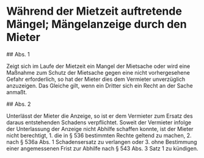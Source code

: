 # Während der Mietzeit auftretende Mängel; Mängelanzeige durch den Mieter



\#\# Abs. 1

 Zeigt sich im Laufe der Mietzeit ein Mangel der Mietsache oder wird eine Maßnahme zum Schutz der Mietsache gegen eine nicht vorhergesehene Gefahr erforderlich, so hat der Mieter dies dem Vermieter unverzüglich anzuzeigen. Das Gleiche gilt, wenn ein Dritter sich ein Recht an der Sache anmaßt.

\#\# Abs. 2

 Unterlässt der Mieter die Anzeige, so ist er dem Vermieter zum Ersatz des daraus entstehenden Schadens verpflichtet. Soweit der Vermieter infolge der Unterlassung der Anzeige nicht Abhilfe schaffen konnte, ist der Mieter nicht berechtigt,  1\.
 die in § 536 bestimmten Rechte geltend zu machen,
 2\.
 nach § 536a Abs. 1 Schadensersatz zu verlangen oder
 3\.
 ohne Bestimmung einer angemessenen Frist zur Abhilfe nach § 543 Abs. 3 Satz 1 zu kündigen.
 


